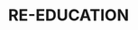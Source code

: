 ---
aliases:
- /deadheadanimation/
title: RE-EDUCATION
type: channel
channel: reeducation
tags:
- activism
- anarchism
- alt-right
- antifascism
- breadtube
- communism
url: /reeducation/
videos:
- bdjY0Ino1Mo
- JYpbrsc_fpg
- MezCgCpbgQg
- W-HWeuSEkiI
- WonLalhJW-o
- OxYL69AqCA0
- kpiO1k9nx4s
- MLm33uX-qLY
- kQs_zdstvQQ
- odBFTAEmbmo
- CVyBJjWe2RA
- A1o_Ahn6LFo
- Cw2uZ1HqOjs
- 7ntbbhAU-Jg
- mPZiciJAnvA
- oyPFRHZZUyc
- fe5Q36zhO60
- OgfL_mfGBZ0
- O-e0lzxnY-M
- yuIF9GNecL4
- vOIZ9ffiFYs
- gM6ZgY4JQUo
- GUgGSu1g3Uo
- WJXFKy4JL3o
- lqAdyhir_GU
- dMinw5IQjzk
- 97xXy02bkg0
- xQOZroNN2PM
- o-zU_1ETh8I
- Vg5l_rt2rsw
- ZChmFubqXBM
- kRXPUakhnDc
- mBMv4_E4Tz0
- lE0y0wYA-a0
- Esah3eP84Ks
- uWilR1qC8_8
- BwoL5fezUF8
- U5SSexlklvo
- DYCuYcdhQuc
- x--DAoMh-ig
- MwTCOjRRi7o
- 9vkSLhDSyBI
- CWplx-RafMk
- ymuORvJVR3U
- JdMQBgcw-lY
- z49oE-iORUA
- lIpcySI0l90
- OW6GB4miOLk
- gPqc-xGIPVM
- C_E9TVvdb0Y
- 06LnamQRPRs
- mvC3szQKf0I
- ZbfB8y-azDE
- wbD5UBq-6nQ
- Z_1jC_LS8ho
- sNOJ5RP3EJY
- 0gScL_UfYU4
- 5HNpXzL3rS0
- AauU1yQOH4s
- LunR1uvmKGg
- 3DFZgZlAxLE
- FEFnP1xpxUg
- BGxJGw2CM80
- 4Oj5ifkrBsQ
- Yg-2jc-ffPY
- JTbPn2YnDE4
- EI1HaIKHego
- K6WtMxkofQM
- 7aARy6hw-ZU
- WTO8md99yc4
- qSjZzdDTEto
- 0S9Yl13r6d0
- WdsWOC-umAE
- KUw2l-c2NCw
- 4I_Y7J6W6aY
- ePv5Cc1oGDU
- kZOA4anDW1Y
- lj59xdfg9GU
- DRUFcZhsDCE
- btGntdvCFbw
- TMcWaCOif5g
- 7CoIaL_N3Y4
- bHTz2ME07Jw
- YrhM7wgh7Ns
- BLxCJtq-ot0
- _2N8ko-iU58
- 4AIZxEdIUCo
- RCfGxe1-8as
- dW_1jNhl3-A
- MynyS5K5gyA
- 8nEvwthW8Es
- 4MmTEqNykQQ
- mbhORDgH5qo
- Czs13EFE4Vk
- qVANdn_P0CQ
- 6QBNeTJ2cew
- FO8HjGDhmPA
- 6VOHG9fzcDI
- jyT2QCC_dKg
- jOekXYtyhRg
- hRFgt9THssY
- C9yx-VKIBrM
- 0gCnKZxKwQM
- _CRkmRlihtg
- -Mg8eDzDS-8
- qYERIb_x_dc
- zzFBG1erhbs
- ShJ_SC4PcJM
- ZdKVUghJIjI
- pYcLKwSh6dY
- vhKOMZUuNJs
- vZputBxSoLw
- uN6BG0dxIBo
- HX1pOtd3UCA
- 5LyvxmSbpro
- 7u0R21hd2K8
- lQUHyB95d9s
- YNvR5HwsBEc
- w3_ab-sj2e8
- THiiS2n2RgU
- kNA6PDZBYPw
- g30aLS4vWX8
menu:
  main:
    parent: Channels
---